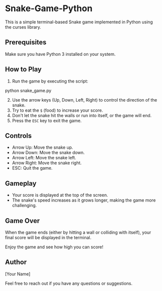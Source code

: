 # Snake-Game-Python
This is a simple terminal-based Snake game implemented in Python using the curses library.

## Prerequisites

Make sure you have Python 3 installed on your system.

## How to Play

1. Run the game by executing the script:

python snake_game.py


2. Use the arrow keys (Up, Down, Left, Right) to control the direction of the snake.
3. Try to eat the `$` (food) to increase your score.
4. Don't let the snake hit the walls or run into itself, or the game will end.
5. Press the `ESC` key to exit the game.

## Controls

- Arrow Up: Move the snake up.
- Arrow Down: Move the snake down.
- Arrow Left: Move the snake left.
- Arrow Right: Move the snake right.
- ESC: Quit the game.

## Gameplay

- Your score is displayed at the top of the screen.
- The snake's speed increases as it grows longer, making the game more challenging.

## Game Over

When the game ends (either by hitting a wall or colliding with itself), your final score will be displayed in the terminal.

Enjoy the game and see how high you can score!

## Author

[Your Name]

Feel free to reach out if you have any questions or suggestions.

